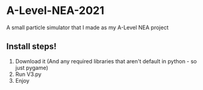 # A-Level-NEA-2021
A small particle simulator that I made as my A-Level NEA project

## Install steps!
1. Download it (And any required libraries that aren't default in python - so just pygame)
2. Run V3.py
3. Enjoy
